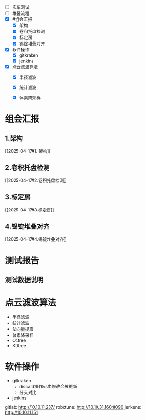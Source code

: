- [ ] 实车测试
- [ ] 堆叠流程
- [x] #组会汇报
	- [x] 架构
	- [x] 卷积托盘检测
	- [x] 标定房
	- [x] 锡锭堆叠对齐
- [x] 软件操作
	- [x] gitkraken
	- [x] jenkins
- [x] 点云滤波算法
	- [x] 半径滤波
	- [x] 统计滤波
	- [x] 体素降采样


# 组会汇报
## 1.架构
[[2025-04-17#1. 架构]]


## 2.卷积托盘检测

[[2025-04-17#2.卷积托盘检测]]

## 3.标定房
[[2025-04-17#3.标定房]]

## 4.锡锭堆叠对齐
[[2025-04-17#4.锡锭堆叠对齐]]

# 测试报告



## 测试数据说明




# 点云滤波算法
- 半径滤波
- 统计滤波
- 法向量提取
- 体素降采样
- Octree
- KDtree

# 软件操作
- gitkraken 
	- discard操作vs中修改会被更新
	- 分支对比
- jenkins



gitlab: http://10.10.11.237/
robotune: http://10.10.31.160:8090
jenkens: http://10.10.11.151
